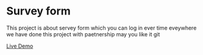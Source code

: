 # Survey form

This project is about servey form which you can log in ever time eveywhere  we have done this project with paetnership may you like it git 

[Live Demo](https://behishta-nazari.github.io/microverse/)
